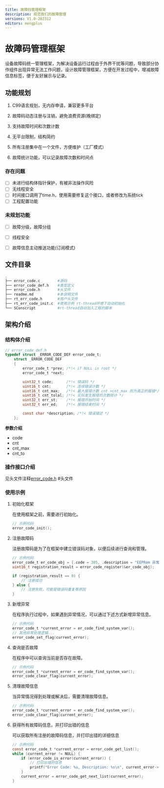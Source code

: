 ```yaml
---
title: 故障码管理框架
description: 规范我们的故障管理
versions: V1.0-202312
editors: mengplus
---
```


# 故障码管理框架

设备故障码统一管理框架，为解决设备运行过程由于外界干扰等问题，导致部分协作组件出现异常无法工作问题，设计故障管理框架，方便在开发过程中，增减故障信息标签，便于友好展示与记录。

## 功能规划

1. C99语言规划，无内存申请，兼容更多平台

2. 故障码动态注册与注销，避免浪费资源(晚绑定)

3. 支持故障时间和次数计数
4. 无平台限制，结构简约
5. 所有注册集中在一个文件，方便维护（工厂模式）
6. 故障统计功能，可以记录故障次数和时间点

### 存在问题

- [ ] 未进行结构体指针保护，有被非法操作风险
- [ ] 无线程安全
- [ ] 时间接口调用了time.h，使用需要修复这个接口，或者修改为系统tick
- [ ] 工程配置功能

### 未规划功能

- [ ] 故障分级，故障分组
- [ ] 线程安全
- [ ] 故障信息主动推送功能(订阅模式)


## 文件目录

```bash
.
├── error_code.c        #源码
├── error_code_def.h    #类型定义
├── error_code.h        #头文件
├── readme.md           #本说明文件
├── rt_err_code.h       #用户头文件
├── rt_err_code_init.c  #使用示例 rt-thread环境下自动初始化
└── SConscript          #rt-thread自动加入工程的脚本
```

## 架构介绍

### 结构体介绍

```C
// error_code_def.h
typedef struct _ERROR_CODE_DEF error_code_t;
    struct _ERROR_CODE_DEF
    {
        error_code_t *prev; /*!< if NULL is root */
        error_code_t *next;

        uint32_t code;      /*!< 错误码 */
        uint16_t cnt;       /*!< 连续错误计数 */
        uint16_t cnt_max;   /*!< 最大报错计数 cnt >cnt_max 则为真正的报错*/
        uint16_t cnt_tolal; /*!< 实际发生报错的次数统计 */
        uint32_t err_st;    /*!< 报错开始时间 */
        uint32_t err_ed;    /*!< 报错结束时间 */

        const char *description; /*!< 错误描述 */
    };
```

**参数介绍**

- code
- cnt
- cnt_max
- cnt_to

### 操作接口介绍

见头文件注释[error_code.h](./error_code.h)        #头文件

### 使用示例

1. 初始化框架

   在使用框架之前，需要进行初始化。

   ```c
   // 示例代码
   error_code_init();
   ```

2. 注册故障码

   注册故障码是为了在框架中建立错误码对象，以便后续进行查询和管理。

   ```C
   // 示例代码
   error_code_t er_code_obj = {.code = 305, .description = "EEPRom 异常"};
   uint16_t registration_result = error_code_register(&er_code_obj);

   if (registration_result == 0) {
       // 注册成功
   } else {
       // 注册失败，可能是错误码重复等原因
   }

   ```

3. 新增异常

   在程序执行过程中，如果遇到异常情况，可以通过下述方式新增异常信息。

   ```C
   // 示例代码
   error_code_t *current_error = er_code_find_system_var();
   // 其他异常处理逻辑...
   error_code_set_flag(current_error);
   ```

4. 查询是否故障

   在程序中可以查询当前是否存在故障。

   ```C
   // 示例代码
   error_code_t *current_error = er_code_find_system_var();
   error_code_clear_flag(current_error);
   ```

5. 清理故障信息

   当异常情况得到处理或解决后，需要清理故障信息。

   ```C
   // 示例代码
   error_code_t *current_error = er_code_find_system_var();
   error_code_clear_flag(current_error);
   ```

6. 获得所有故障码信息，并打印出错的信息

   可以获取所有注册的故障码信息，并打印出错的详细信息

   ```C
   // 示例代码
   const error_code_t *current_error = error_code_get_list();
   while (current_error != NULL) {
       if (error_code_is_error(current_error)) {
           // 打印出错的信息
           printf("Error Code: %u, Description: %s\n", current_error->code, current_error->description);
       }
       current_error = error_code_get_next_list(current_error);
   }
   ```



